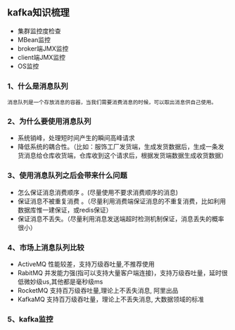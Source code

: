 
## kafka知识梳理

- 集群监控度检查
- MBean监控
- broker端JMX监控
- client端JMX监控
- OS监控

### 1、什么是消息队列 ###

	消息队列是一个存放消息的容器，当我们需要消费消息的时候，可以取出消息供自己使用。

### 2、为什么要使用消息队列 ###

- 系统销峰，处理短时间产生的瞬间高峰请求
- 降低系统的耦合性。（比如：服饰工厂发货端，生成发货数据后，生成一条发货消息给仓库收货端，仓库收到这个请求后，根据发货端数据生成收货数据）


### 3、使用消息队列之后会带来什么问题 ###

- 怎么保证消息消费顺序 。(尽量使用不要求消费顺序的消息) 
- 保证消息不被重复消费 。（尽量利用消费端保证消息的不重复消费，比如利用数据库惟一建保证，或redis保证）  
- 保证消息不丢失。（尽量利用消息发送端超时检测机制保证，消息丢失的概率很小）


### 4、市场上消息队列比较 ###

- ActiveMQ 性能较差，支持万级吞吐量,不推荐使用
- RabitMQ 并发能力强(指可以支持大量客户端连接)，支持万级吞吐量，延时很低微妙级us,其他都是毫秒级ms
- RocketMQ 支持百万级吞吐量,理论上不丢失消息, 阿里出品
- KafkaMQ 支持百万级吞吐量，理论上不丢失消息, 大数据领域的标准

### 5、kafka监控 ###
